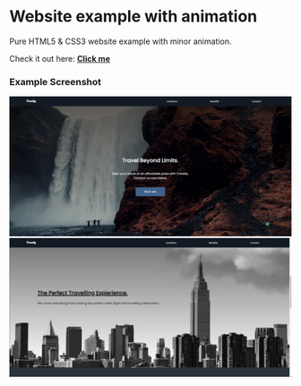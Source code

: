 # Website example with animation

Pure HTML5 & CSS3 website example with minor animation.

Check it out here: [**Click me**](https://slawoe.github.io/h5c3_travelly/)

### Example Screenshot

![Screenshot](./screenshots/screenshot.png)
![Screenshot2](./screenshots/screenshot2.png)
